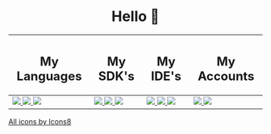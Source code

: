 <h1 align=center> Hello 👋 </h1>

| <h2>My Languages</h2> | <h2>My SDK's</h2> | <h2>My IDE's</h2> | <h2>My  Accounts</h2> | 
| --- | --- | --- | --- | 
| <a href="https://dart.dev/"> <img src="https://img.icons8.com/color/48/000000/dart.png"/> </a> <a href="https://developer.apple.com/swift/"> <img src="https://img.icons8.com/color/48/000000/swift.png"/> </a> <a href="https://www.python.org/"> <img src="https://img.icons8.com/color/48/000000/python--v1.png"/> </a>  | <a href="https://flutter.dev/"> <img src="https://img.icons8.com/color/48/000000/flutter.png"/> </a> <a href="https://developer.apple.com/xcode/swiftui/"> <img src="https://img.icons8.com/color/48/000000/swiftui.png"/> </a> <a href="https://www.adobe.com/tr/products/xd.html"> <img src="https://img.icons8.com/color/48/000000/adobe-xd--v1.png"/> </a>  | <a href="https://developer.apple.com/xcode/"> <img src="https://img.icons8.com/color/50/000000/xcode.png"/> </a> <a href="https://code.visualstudio.com/"> <img src="https://img.icons8.com/color/48/000000/visual-studio-code-2019.png"/> </a> <a href="https://visualstudio.microsoft.com/tr/"> <img src="https://img.icons8.com/color/48/000000/visual-studio-2019.png"/> </a>  | <a href="https://twitter.com/devmehmetates"> <img src="https://img.icons8.com/color/48/000000/twitter--v1.png"/> </a> <a href="https://www.linkedin.com/in/devmehmetates/"> <img src="https://img.icons8.com/color/48/000000/linkedin.png"/> </a> |


<!--
**Mehmetates07/Mehmetates07** is a ✨ _special_ ✨ repository because its `README.md` (this file) appears on your GitHub profile.

Here are some ideas to get you started:

# My Currently Work
<img src="https://www.coucle.com/uploads/educations/1594641849.png">

# My Top Programming Languages
[![Top Langs](https://github-readme-stats.vercel.app/api/top-langs/?username=devmehmetates&hide=css,jupyter%20notebook&card_width=1000)](https://github.com/anuraghazra/github-readme-stats)

# My Github Stats
[![Mehmet's GitHub stats](https://github-readme-stats.vercel.app/api?username=Mehmetates07&count_private=true&custom_title=Mehmet%20Ateş&show_icons=true&line_height=50)](https://github.com/anuraghazra/github-readme-stats)

- 👯 I’m looking to collaborate on ...
- 🤔 I’m looking for help with ...
- 💬 Ask me about ...
- 📫 How to reach me: ...
- 😄 Pronouns: ...
- ⚡ Fun fact: ...
-->


<a href="https://icons8.com">All icons by Icons8</a>
